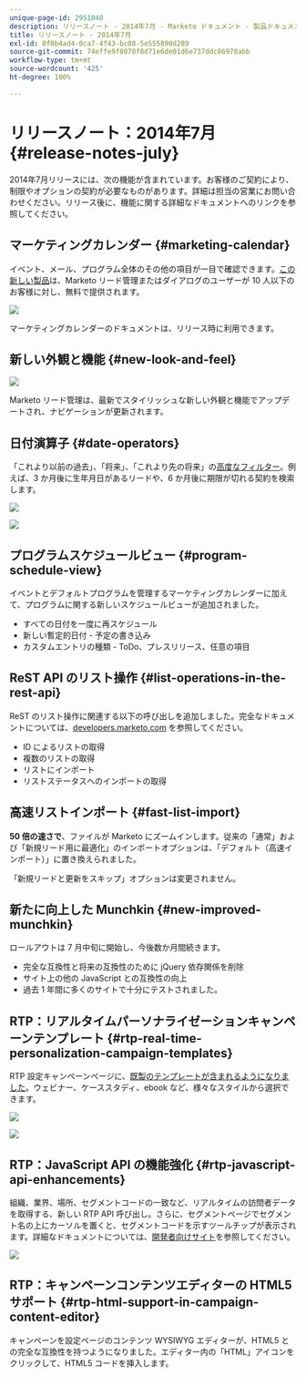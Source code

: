 ```yaml
---
unique-page-id: 2951040
description: リリースノート - 2014年7月 - Marketo ドキュメント - 製品ドキュメント
title: リリースノート - 2014年7月
exl-id: 0f0b4ad4-0ca7-4f43-bc08-5e555890d289
source-git-commit: 74effe9f8078f8d71e6de01d6e737ddc86978abb
workflow-type: tm+mt
source-wordcount: '425'
ht-degree: 100%

---
```


# リリースノート：2014年7月 {#release-notes-july}

2014年7月リリースには、次の機能が含まれています。お客様のご契約により、制限やオプションの契約が必要なものがあります。詳細は担当の営業にお問い合わせください。リリース後に、機能に関する詳細なドキュメントへのリンクを参照してください。

## マーケティングカレンダー {#marketing-calendar}

イベント、メール、プログラム全体のその他の項目が一目で確認できます。[この新しい製品](/help/marketo/product-docs/core-marketo-concepts/marketing-calendar/understanding-the-calendar/navigating-the-marketing-calendar.md)は、Marketo リード管理またはダイアログのユーザーが 10 人以下のお客様に対し、無料で提供されます。

![](assets/image2014-9-22-14-3a22-3a27.png)

マーケティングカレンダーのドキュメントは、リリース時に利用できます。

## 新しい外観と機能 {#new-look-and-feel}

![](assets/image2014-9-22-14-3a22-3a47.png)

Marketo リード管理は、最新でスタイリッシュな新しい外観と機能でアップデートされ、ナビゲーションが更新されます。

## 日付演算子 {#date-operators}

「これより以前の過去」、「将来」、「これより先の将来」の[高度なフィルター](/help/marketo/product-docs/core-marketo-concepts/smart-lists-and-static-lists/creating-a-smart-list/smart-list-filter-operators-glossary.md)。例えば、3 か月後に生年月日があるリードや、6 か月後に期限が切れる契約を検索します。

![](assets/image2014-9-22-14-3a23-3a56.png)

![](assets/image2014-9-22-14-3a24-3a39.png)

## プログラムスケジュールビュー {#program-schedule-view}

イベントとデフォルトプログラムを管理するマーケティングカレンダーに加えて、プログラムに関する新しいスケジュールビューが追加されました。

* すべての日付を一度に再スケジュール
* 新しい暫定的日付 - 予定の書き込み
* カスタムエントリの種類 - ToDo、プレスリリース、任意の項目

## ReST API のリスト操作 {#list-operations-in-the-rest-api}

ReST のリスト操作に関連する以下の呼び出しを追加しました。完全なドキュメントについては、[developers.marketo.com](https://developers.marketo.com/documentation/rest/) を参照してください。

* ID によるリストの取得
* 複数のリストの取得
* リストにインポート
* リストステータスへのインポートの取得

## 高速リストインポート {#fast-list-import}

**50 倍の速さで**、ファイルが Marketo にズームインします。従来の「通常」および「新規リード用に最適化」のインポートオプションは、「デフォルト（高速インポート）」に置き換えられました。

「新規リードと更新をスキップ」オプションは変更されません。

## 新たに向上した Munchkin {#new-improved-munchkin}

ロールアウトは 7 月中旬に開始し、今後数か月間続きます。

* 完全な互換性と将来の互換性のために jQuery 依存関係を削除
* サイト上の他の JavaScript との互換性の向上
* 過去 1 年間に多くのサイトで十分にテストされました。

## RTP：リアルタイムパーソナライゼーションキャンペーンテンプレート {#rtp-real-time-personalization-campaign-templates}

RTP 設定キャンペーンページに、[既製のテンプレートが含まれるようになりました](/help/marketo/product-docs/web-personalization/using-templates/using-templates-to-create-web-campaigns.md)。ウェビナー、ケーススタディ、ebook など、様々なスタイルから選択できます。

![](assets/image2014-9-22-14-3a25-3a13.png)

![](assets/image2014-9-22-14-3a25-3a47.png)

## RTP：JavaScript API の機能強化 {#rtp-javascript-api-enhancements}

組織、業界、場所、セグメントコードの一致など、リアルタイムの訪問者データを取得する、新しい RTP API 呼び出し。さらに、セグメントページでセグメント名の上にカーソルを置くと、セグメントコードを示すツールチップが表示されます。詳細なドキュメントについては、[開発者向けサイト](https://developers.marketo.com/documentation/websites/rtp-js-api/)を参照してください。

![](assets/image2014-9-22-14-3a26-3a11.png)

## RTP：キャンペーンコンテンツエディターの HTML5 サポート {#rtp-html-support-in-campaign-content-editor}

キャンペーンを設定ページのコンテンツ WYSIWYG エディターが、HTML5 との完全な互換性を持つようになりました。エディター内の「HTML」アイコンをクリックして、HTML5 コードを挿入します。
